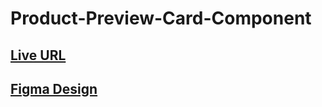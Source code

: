 # Product-Preview-Card-Component

## [Live URL](https://temuritsutskiridze.github.io/Product-Preview-Card-Component/)

## [Figma Design](https://www.figma.com/file/rRE5dTvPjRrMWrPKCK9qwq/product-preview-card-component?node-id=0%3A1&mode=dev)

